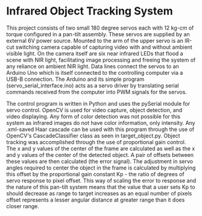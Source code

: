 # Infrared Object Tracking System
This project consists of two small 180 degree servos each with 12 kg-cm of torque configured in a pan-tilt assembly. These servos are supplied by an external 6V power source. Mounted to the arm of the upper servo is an IR-cut switching camera capable of capturing video with and without ambient visible light. On the camera itself are six near infrared LEDs that flood a scene with NIR light, facilitating image processing and freeing the system of any reliance on ambient NIR light. Data lines connect the servos to an Arduino Uno which is itself connected to the controlling computer via a USB-B connection. The Arduino and its simple program (servo_serial_interface.ino) acts as a servo driver by translating serial commands received from the computer into PWM signals for the servos.

The control program is written in Python and uses the pySerial module for servo control. OpenCV is used for video capture, object detection, and video displaying. Any form of color detection was not possible for this system as infrared images do not have color information, only intensity. Any .xml-saved Haar cascade can be used with this program through the use of OpenCV's CascadeClassifier class as seen in target_object.py. Object tracking was accomplished through the use of proportional gain control. The x and y values of the center of the frame are calculated as well as the x and y values of the center of the detected object. A pair of offsets between these values are then calculated (the error signal). The adjustment in servo angles required to center the object in the frame is calculated by multiplying this offset by the proportional gain constant Kp - the ratio of degrees of servo response to pixel offset. This way of scaling the error to response and the nature of this pan-tilt system means that the value that a user sets Kp to should decrease as range to target increases as an equal number of pixels offset represents a lesser angular distance at greater range than it does closer range.
